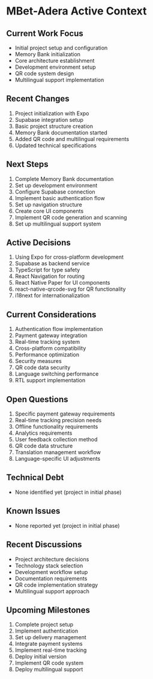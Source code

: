 # MBet-Adera Active Context

## Current Work Focus
- Initial project setup and configuration
- Memory Bank initialization
- Core architecture establishment
- Development environment setup
- QR code system design
- Multilingual support implementation

## Recent Changes
1. Project initialization with Expo
2. Supabase integration setup
3. Basic project structure creation
4. Memory Bank documentation started
5. Added QR code and multilingual requirements
6. Updated technical specifications

## Next Steps
1. Complete Memory Bank documentation
2. Set up development environment
3. Configure Supabase connection
4. Implement basic authentication flow
5. Set up navigation structure
6. Create core UI components
7. Implement QR code generation and scanning
8. Set up multilingual support system

## Active Decisions
1. Using Expo for cross-platform development
2. Supabase as backend service
3. TypeScript for type safety
4. React Navigation for routing
5. React Native Paper for UI components
6. react-native-qrcode-svg for QR functionality
7. i18next for internationalization

## Current Considerations
1. Authentication flow implementation
2. Payment gateway integration
3. Real-time tracking system
4. Cross-platform compatibility
5. Performance optimization
6. Security measures
7. QR code data security
8. Language switching performance
9. RTL support implementation

## Open Questions
1. Specific payment gateway requirements
2. Real-time tracking precision needs
3. Offline functionality requirements
4. Analytics requirements
5. User feedback collection method
6. QR code data structure
7. Translation management workflow
8. Language-specific UI adjustments

## Technical Debt
- None identified yet (project in initial phase)

## Known Issues
- None reported yet (project in initial phase)

## Recent Discussions
- Project architecture decisions
- Technology stack selection
- Development workflow setup
- Documentation requirements
- QR code implementation strategy
- Multilingual support approach

## Upcoming Milestones
1. Complete project setup
2. Implement authentication
3. Set up delivery management
4. Integrate payment systems
5. Implement real-time tracking
6. Deploy initial version
7. Implement QR code system
8. Deploy multilingual support 